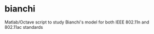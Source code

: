 # bianchi
Matlab/Octave script to study Bianchi's model for both IEEE 802.11n and 802.11ac standards
